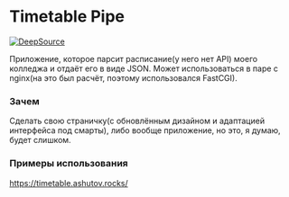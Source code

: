 # Timetable Pipe

[![DeepSource](https://static.deepsource.io/deepsource-badge-light-mini.svg)](https://deepsource.io/gh/iDeaDe/timetable-pipe/?ref=repository-badge)

Приложение, которое парсит расписание(у него нет API) моего колледжа и отдаёт его в виде JSON.
Может использоваться в паре с nginx(на это был расчёт, поэтому использовался FastCGI).

### Зачем

Сделать свою страничку(с обновлённым дизайном и адаптацией интерфейса под смарты), либо вообще приложение, но это, я думаю, будет слишком.

### Примеры использования
https://timetable.ashutov.rocks/
